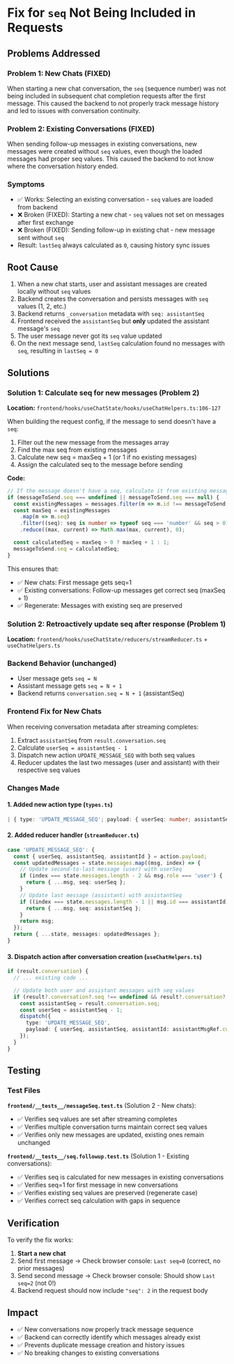 # Fix for `seq` Not Being Included in Requests

## Problems Addressed

### Problem 1: New Chats (FIXED)
When starting a new chat conversation, the `seq` (sequence number) was not being included in subsequent chat completion requests after the first message. This caused the backend to not properly track message history and led to issues with conversation continuity.

### Problem 2: Existing Conversations (FIXED)
When sending follow-up messages in existing conversations, new messages were created without `seq` values, even though the loaded messages had proper seq values. This caused the backend to not know where the conversation history ended.

### Symptoms
- ✅ Works: Selecting an existing conversation - `seq` values are loaded from backend
- ❌ Broken (FIXED): Starting a new chat - `seq` values not set on messages after first exchange
- ❌ Broken (FIXED): Sending follow-up in existing chat - new message sent without `seq`
- Result: `lastSeq` always calculated as `0`, causing history sync issues

## Root Cause

1. When a new chat starts, user and assistant messages are created locally without `seq` values
2. Backend creates the conversation and persists messages with `seq` values (1, 2, etc.)
3. Backend returns `_conversation` metadata with `seq: assistantSeq`
4. Frontend received the `assistantSeq` but **only** updated the assistant message's `seq`
5. The user message never got its `seq` value updated
6. On the next message send, `lastSeq` calculation found no messages with `seq`, resulting in `lastSeq = 0`

## Solutions

### Solution 1: Calculate seq for new messages (Problem 2)

**Location:** `frontend/hooks/useChatState/hooks/useChatHelpers.ts:106-127`

When building the request config, if the message to send doesn't have a `seq`:
1. Filter out the new message from the messages array
2. Find the max seq from existing messages
3. Calculate new seq = maxSeq + 1 (or 1 if no existing messages)
4. Assign the calculated seq to the message before sending

**Code:**
```typescript
// If the message doesn't have a seq, calculate it from existing messages
if (messageToSend.seq === undefined || messageToSend.seq === null) {
  const existingMessages = messages.filter(m => m.id !== messageToSend.id);
  const maxSeq = existingMessages
    .map(m => m.seq)
    .filter((seq): seq is number => typeof seq === 'number' && seq > 0)
    .reduce((max, current) => Math.max(max, current), 0);

  const calculatedSeq = maxSeq > 0 ? maxSeq + 1 : 1;
  messageToSend.seq = calculatedSeq;
}
```

This ensures that:
- ✅ New chats: First message gets seq=1
- ✅ Existing conversations: Follow-up messages get correct seq (maxSeq + 1)
- ✅ Regenerate: Messages with existing seq are preserved

### Solution 2: Retroactively update seq after response (Problem 1)

**Location:** `frontend/hooks/useChatState/reducers/streamReducer.ts` + `useChatHelpers.ts`

### Backend Behavior (unchanged)
- User message gets `seq = N`
- Assistant message gets `seq = N + 1`
- Backend returns `conversation.seq = N + 1` (assistantSeq)

### Frontend Fix for New Chats
When receiving conversation metadata after streaming completes:

1. Extract `assistantSeq` from `result.conversation.seq`
2. Calculate `userSeq = assistantSeq - 1`
3. Dispatch new action `UPDATE_MESSAGE_SEQ` with both seq values
4. Reducer updates the last two messages (user and assistant) with their respective seq values

### Changes Made

#### 1. Added new action type (`types.ts`)
```typescript
| { type: 'UPDATE_MESSAGE_SEQ'; payload: { userSeq: number; assistantSeq: number; assistantId?: string } }
```

#### 2. Added reducer handler (`streamReducer.ts`)
```typescript
case 'UPDATE_MESSAGE_SEQ': {
  const { userSeq, assistantSeq, assistantId } = action.payload;
  const updatedMessages = state.messages.map((msg, index) => {
    // Update second-to-last message (user) with userSeq
    if (index === state.messages.length - 2 && msg.role === 'user') {
      return { ...msg, seq: userSeq };
    }
    // Update last message (assistant) with assistantSeq
    if ((index === state.messages.length - 1 || msg.id === assistantId) && msg.role === 'assistant') {
      return { ...msg, seq: assistantSeq };
    }
    return msg;
  });
  return { ...state, messages: updatedMessages };
}
```

#### 3. Dispatch action after conversation creation (`useChatHelpers.ts`)
```typescript
if (result.conversation) {
  // ... existing code ...

  // Update both user and assistant messages with seq values
  if (result?.conversation?.seq !== undefined && result?.conversation?.seq !== null) {
    const assistantSeq = result.conversation.seq;
    const userSeq = assistantSeq - 1;
    dispatch({
      type: 'UPDATE_MESSAGE_SEQ',
      payload: { userSeq, assistantSeq, assistantId: assistantMsgRef.current?.id }
    });
  }
}
```

## Testing

### Test Files

**`frontend/__tests__/messageSeq.test.ts`** (Solution 2 - New chats):
- ✅ Verifies seq values are set after streaming completes
- ✅ Verifies multiple conversation turns maintain correct seq values
- ✅ Verifies only new messages are updated, existing ones remain unchanged

**`frontend/__tests__/seq.followup.test.ts`** (Solution 1 - Existing conversations):
- ✅ Verifies seq is calculated for new messages in existing conversations
- ✅ Verifies seq=1 for first message in new conversations
- ✅ Verifies existing seq values are preserved (regenerate case)
- ✅ Verifies correct seq calculation with gaps in sequence

## Verification

To verify the fix works:

1. **Start a new chat**
2. Send first message → Check browser console: `Last seq=0` (correct, no prior messages)
3. Send second message → Check browser console: Should show `Last seq=2` (not 0!)
4. Backend request should now include `"seq": 2` in the request body

## Impact

- ✅ New conversations now properly track message sequence
- ✅ Backend can correctly identify which messages already exist
- ✅ Prevents duplicate message creation and history issues
- ✅ No breaking changes to existing conversations
